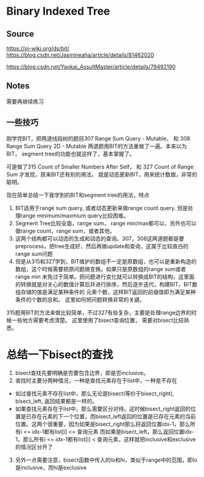 # Binary Indexed Tree

## Source
https://oi-wiki.org/ds/bit/
https://blog.csdn.net/Jasmineaha/article/details/81462020

https://blog.csdn.net/Yaokai_AssultMaster/article/details/79492190
## Notes
需要再继续练习

## 一些技巧
刚学完BIT，把两道线段树的题目307 Range Sum Query - Mutable， 和 308 Range Sum Query 2D - Mutable
两道题用BIT的方法重做了一遍。本来以为BIT， segment tree的功能也就这样了，基本掌握了。

可是做了315 Count of Smaller Numbers After Self， 和 327 Count of Range Sum 才发现，原来BIT还有别的用法。
就是动态更新BIT，用来统计数据，非常的聪明。

现在简单总结一下我学到的BIT和segment tree的用法，特点
1. BIT适用于range sum query, 或者动态更新来做range count query. 但是处理range minimum/maxmium query比较困难。
2. Segment Tree比较全面，range sum， range min/max都可以，另外也可以做range count，range sum，或者其他。
3. 这两个结构都可以动态的生成和动态的查询。307，308这两道题都是要preprocess，把tree生成好，然后再做update和查询，这属于比较直白的range sum问题
4. 但是从315和327学到，BIT维护的数组不一定是原数组，也可以是重新构造的数组，这个时候需要把原问题做变换。如果只是原数组的range sum或者range min
未免过于简单。把问题进行变化就可以转换成BIT的结构，这里面的转换就是对关心的数值计算后并进行排序，然后逐步迭代，构建BIT，BIT数组存储的值是满足某种条件的
元素个数，这样BIT返回的前缀值即为满足某种条件的个数的总和。 这里如何把问题转换非常的关键。

315题用BIT的方法来做比较简单，不过327有些复杂，主要是处理range边界的时候一些地方需要考虑清楚。 这里使用了bisect查询位置， 需要对bisect比较熟悉。

# 总结一下bisect的查找
1. bisect查找先要明确是否要包含边界，即是否inclusive。
2. 查找时主要分两种情况，一种是查找元素存在于list中，一种是不存在
- 如过查找元素不存在list中，那么无论是bisect(等价于bisect_right), bisect_left, 返回结果都是一样的。
- 如果查找元素存在于list中，那么需要区分对待。这时候bisect_right返回的位置是已存在元素的下一个位置，而bisect_left返回的位置是已存在元素的当前位置。这两个很重要，因为如果是bisect_right那么将返回位置idx-1，那么所有i <= idx-1都有list[i] <= 查询元素
而如果是bisect_left，那么返回位置idx-1，那么所有i <= idx-1都有list[i] < 查询元素，这样就把inclusive和exclusive的情况区分开了
3. 另外一点需要注意，bisect函数中传入的lo和hi，类似于range中的范围，即lo是inclusive，而hi是exclusive